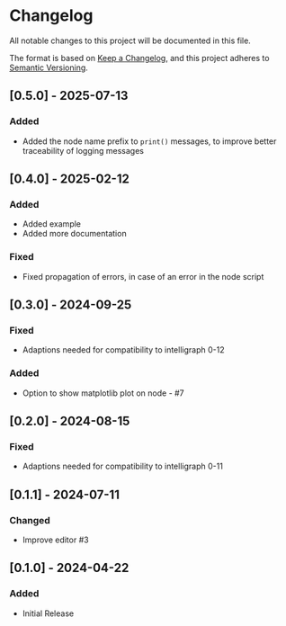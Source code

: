 # Changelog
All notable changes to this project will be documented in this file.

The format is based on [Keep a Changelog](https://keepachangelog.com/en/1.0.0/),
and this project adheres to [Semantic Versioning](https://semver.org/spec/v2.0.0.html).

## [0.5.0] - 2025-07-13
### Added
 - Added the node name prefix to `print()` messages, to improve
   better traceability of logging messages

## [0.4.0] - 2025-02-12
### Added
 - Added example
 - Added more documentation

### Fixed
 - Fixed propagation of errors, in case of an error in the node script

## [0.3.0] - 2024-09-25
### Fixed
- Adaptions needed for compatibility to intelligraph 0-12

### Added
- Option to show matplotlib plot on node - #7

## [0.2.0] - 2024-08-15
### Fixed
- Adaptions needed for compatibility to intelligraph 0-11

## [0.1.1] - 2024-07-11
### Changed
- Improve editor #3

## [0.1.0] - 2024-04-22
### Added
 - Initial Release